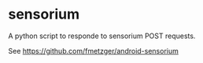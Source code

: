 # sensorium
A python script to responde to sensorium POST requests.

See https://github.com/fmetzger/android-sensorium

